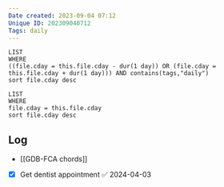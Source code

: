 ```yaml
---
Date created: 2023-09-04 07:12
Unique ID: 202309040712
Tags: daily
---
```

``` dataview
LIST
WHERE 
((file.cday = this.file.cday - dur(1 day)) OR (file.cday = this.file.cday + dur(1 day))) AND contains(tags,"daily")
sort file.cday desc
```
``` dataview
LIST
WHERE 
file.cday = this.file.cday
sort file.cday desc
```
## Log
- [[GDB-FCA chords]]
- [x] Get dentist appointment ✅ 2024-04-03
